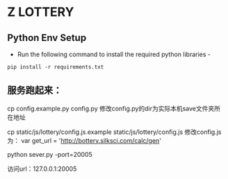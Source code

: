 # Z LOTTERY

## Python Env Setup

* Run the following command to install the required python libraries - 

```python3.8
pip install -r requirements.txt
```

## 服务跑起来：
cp config.example.py config.py 
修改config.py的dir为实际本机save文件夹所在地址

cp static/js/lottery/config.js.example static/js/lottery/config.js
修改config.js为：
var get_url = 'http://bottery.silksci.com/calc/gen'

python sever.py -port=20005

访问url：127.0.0.1:20005